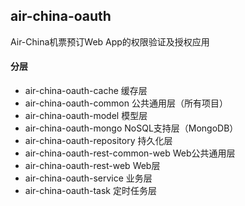 ## air-china-oauth
Air-China机票预订Web App的权限验证及授权应用

#### 分层
* air-china-oauth-cache 缓存层
* air-china-oauth-common 公共通用层（所有项目）
* air-china-oauth-model 模型层
* air-china-oauth-mongo NoSQL支持层（MongoDB）
* air-china-oauth-repository 持久化层
* air-china-oauth-rest-common-web Web公共通用层
* air-china-oauth-rest-web Web层
* air-china-oauth-service 业务层
* air-china-oauth-task 定时任务层
